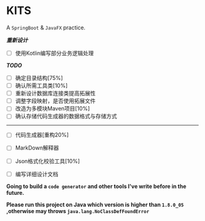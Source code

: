 # KITS

A `SpringBoot` & `JavaFX` practice.

***重新设计***

+ [ ] 使用Kotlin编写部分业务逻辑处理

***TODO***
+ [ ] 确定目录结构[75%]
+ [ ] 确认所需工具类[10%]
+ [ ] 重新设计数据库连接类提高拓展性
+ [ ] 调整字段映射，是否使用拓展文件
+ [ ] 改造为多模块Maven项目[10%]
+ [ ] 确认存储代码生成器的数据格式与存储方式

---

+ [ ] 代码生成器[重构20%]
+ [ ] MarkDown解释器
+ [ ] Json格式化校验工具[10%]
+ [ ] 编写详细设计文档



**Going to build a `code generator` and other tools I've write before in the future.**

**Please run this project on Java which version is higher than `1.8.0_05` ,otherwise may throws `java.lang.NoClassDefFoundError`**